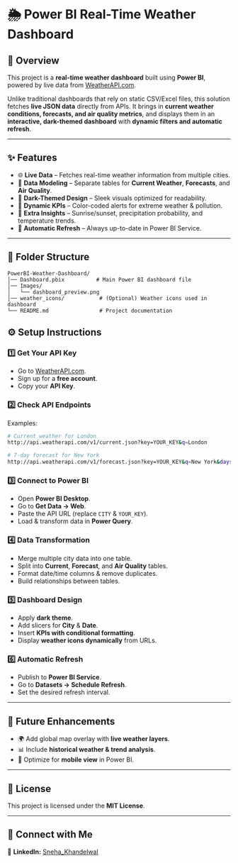 # 🌦 Power BI Real-Time Weather Dashboard

## 📌 Overview

This project is a **real-time weather dashboard** built using **Power BI**, powered by live data from [WeatherAPI.com](https://www.weatherapi.com/).

Unlike traditional dashboards that rely on static CSV/Excel files, this solution fetches **live JSON data** directly from APIs. It brings in **current weather conditions, forecasts, and air quality metrics**, and displays them in an **interactive, dark-themed dashboard** with **dynamic filters and automatic refresh**.

---

## ✨ Features

* 🌐 **Live Data** – Fetches real-time weather information from multiple cities.
* 🧹 **Data Modeling** – Separate tables for **Current Weather**, **Forecasts**, and **Air Quality**.
* 🎨 **Dark-Themed Design** – Sleek visuals optimized for readability.
* 🚦 **Dynamic KPIs** – Color-coded alerts for extreme weather & pollution.
* 🌅 **Extra Insights** – Sunrise/sunset, precipitation probability, and temperature trends.
* 🔄 **Automatic Refresh** – Always up-to-date in Power BI Service.

---

## 📂 Folder Structure

```
PowerBI-Weather-Dashboard/
│── Dashboard.pbix          # Main Power BI dashboard file
│── Images/
│   └── dashboard_preview.png
│── weather_icons/           # (Optional) Weather icons used in dashboard
└── README.md                # Project documentation
```

## ⚙️ Setup Instructions

### 1️⃣ Get Your API Key

* Go to [WeatherAPI.com](https://www.weatherapi.com/).
* Sign up for a **free account**.
* Copy your **API Key**.

### 2️⃣ Check API Endpoints

Examples:

```bash
# Current weather for London
http://api.weatherapi.com/v1/current.json?key=YOUR_KEY&q=London  

# 7-day forecast for New York
http://api.weatherapi.com/v1/forecast.json?key=YOUR_KEY&q=New York&days=7  
```

### 3️⃣ Connect to Power BI

* Open **Power BI Desktop**.
* Go to **Get Data → Web**.
* Paste the API URL (replace `CITY` & `YOUR_KEY`).
* Load & transform data in **Power Query**.

### 4️⃣ Data Transformation

* Merge multiple city data into one table.
* Split into **Current**, **Forecast**, and **Air Quality** tables.
* Format date/time columns & remove duplicates.
* Build relationships between tables.

### 5️⃣ Dashboard Design

* Apply **dark theme**.
* Add slicers for **City** & **Date**.
* Insert **KPIs with conditional formatting**.
* Display **weather icons dynamically** from URLs.

### 6️⃣ Automatic Refresh

* Publish to **Power BI Service**.
* Go to **Datasets → Schedule Refresh**.
* Set the desired refresh interval.

---

## 🔮 Future Enhancements

* 🌍 Add global map overlay with **live weather layers**.
* 📊 Include **historical weather & trend analysis**.
* 📱 Optimize for **mobile view** in Power BI.

---

## 📜 License

This project is licensed under the **MIT License**.

---

## 🤝 Connect with Me

💼 **LinkedIn:** [Sneha_Khandelwal](https://github.com/sneha-0603])


